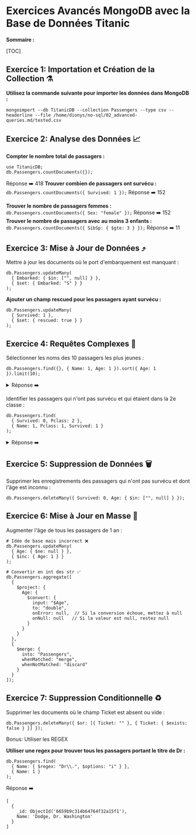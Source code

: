 # Exercices Avancés MongoDB avec la Base de Données Titanic
**Sommaire :**

[TOC]

## Exercice 1: Importation et Création de la Collection ⚗️


**Utilisez la commande suivante pour importer les données dans MongoDB :**

```mongoimport --db TitanicDB --collection Passengers --type csv --headerline --file /home/dionys/no-sql/02_advanced-queries.md/tested.csv```

## Exercice 2: Analyse des Données 📈

**Compter le nombre total de passagers :**
```
use TitanicDB;
db.Passengers.countDocuments({});
```
Réponse ➡️ 418
**Trouver combien de passagers ont survécu :**
```db.Passengers.countDocuments({ Survived: 1 });```
Réponse ➡️ 152

**Trouver le nombre de passagers femmes :**
```db.Passengers.countDocuments({ Sex: "female" });```
Réponse ➡️ 152
**Trouver le nombre de passagers avec au moins 3 enfants :**
```db.Passengers.countDocuments({ SibSp: { $gte: 3 } });```
Réponse ➡️ 11
## Exercice 3: Mise à Jour de Données ⤴️
Mettre à jour les documents où le port d'embarquement est manquant :
```
db.Passengers.updateMany(
  { Embarked: { $in: ["", null] } },
  { $set: { Embarked: "S" } }
);
```

**Ajouter un champ rescued pour les passagers ayant survécu :**
```
db.Passengers.updateMany(
  { Survived: 1 },
  { $set: { rescued: true } }
);
```

## Exercice 4: Requêtes Complexes 🧬
Sélectionner les noms des 10 passagers les plus jeunes :

```db.Passengers.find({}, { Name: 1, Age: 1 }).sort({ Age: 1 }).limit(10);```
  
  
<details>
  <summary>Réponse ➡️</summary>

```
[
  {
    _id: ObjectId('6659b9c314b64764f32a1625'),
    Name: 'Dean, Miss. Elizabeth Gladys Millvina""',
    Age: 0.17
  },
  {
    _id: ObjectId('6659b9c314b64764f32a158c'),
    Name: 'Danbom, Master. Gilbert Sigvard Emanuel',
    Age: 0.33
  },
  {
    _id: ObjectId('6659b9c314b64764f32a15dc'),
    Name: 'Peacock, Master. Alfred Edward',
    Age: 0.75
  },
  {
    _id: ObjectId('6659b9c314b64764f32a1611'),
    Name: 'Aks, Master. Philip Frank',
    Age: 0.83
  },
  {
    _id: ObjectId('6659b9c314b64764f32a15bd'),
    Name: 'West, Miss. Barbara J',
    Age: 0.92
  },
  {
    _id: ObjectId('6659b9c314b64764f32a15f4'),
    Name: 'Laroche, Miss. Louise',
    Age: 1
  },
  {
    _id: ObjectId('6659b9c314b64764f32a15d3'),
    Name: 'Klasen, Miss. Gertrud Emilia',
    Age: 1
  },
  {
    _id: ObjectId('6659b9c314b64764f32a1553'),
    Name: 'Sandstrom, Miss. Beatrice Irene',
    Age: 1
  },
  {
    _id: ObjectId('6659b9c314b64764f32a151c'),
    Name: 'Wells, Master. Ralph Lester',
    Age: 2
  },
  {
    _id: ObjectId('6659b9c314b64764f32a15df'),
    Name: 'Rosblom, Miss. Salli Helena',
    Age: 2
  }
]
```

</details>
    
  
  
Identifier les passagers qui n'ont pas survécu et qui étaient dans la 2e classe :

```
db.Passengers.find(
  { Survived: 0, Pclass: 2 },
  { Name: 1, Pclass: 1, Survived: 1 }
);
```

<details>
  <summary>Réponse ➡️</summary>

```
[
  {
    _id: ObjectId('6659b9c314b64764f32a14ce'),
    Survived: 0,
    Pclass: 2,
    Name: 'Myles, Mr. Thomas Francis'
  },
  {
    _id: ObjectId('6659b9c314b64764f32a14d3'),
    Survived: 0,
    Pclass: 2,
    Name: 'Caldwell, Mr. Albert Francis'
  },
  {
    _id: ObjectId('6659b9c314b64764f32a14d9'),
    Survived: 0,
    Pclass: 2,
    Name: 'Howard, Mr. Benjamin'
  },
  {
    _id: ObjectId('6659b9c314b64764f32a14dc'),
    Survived: 0,
    Pclass: 2,
    Name: 'Keane, Mr. Daniel'
  },
  {
    _id: ObjectId('6659b9c314b64764f32a14ea'),
    Survived: 0,
    Pclass: 2,
    Name: 'Louch, Mr. Charles Alexander'
  },
  {
    _id: ObjectId('6659b9c314b64764f32a14eb'),
    Survived: 0,
    Pclass: 2,
    Name: 'Jefferys, Mr. Clifford Thomas'
  },
  {
    _id: ObjectId('6659b9c314b64764f32a14f6'),
    Survived: 0,
    Pclass: 2,
    Name: 'Pulbaum, Mr. Franz'
  },
  {
    _id: ObjectId('6659b9c314b64764f32a14f9'),
    Survived: 0,
    Pclass: 2,
    Name: 'Mangiavacchi, Mr. Serafino Emilio'
  },
  {
    _id: ObjectId('6659b9c314b64764f32a1500'),
    Survived: 0,
    Pclass: 2,
    Name: 'McCrae, Mr. Arthur Gordon'
  },
  {
    _id: ObjectId('6659b9c314b64764f32a151c'),
    Survived: 0,
    Pclass: 2,
    Name: 'Wells, Master. Ralph Lester'
  },
  {
    _id: ObjectId('6659b9c314b64764f32a1528'),
    Survived: 0,
    Pclass: 2,
    Name: 'Weisz, Mr. Leopold'
  },
  {
    _id: ObjectId('6659b9c314b64764f32a152c'),
    Survived: 0,
    Pclass: 2,
    Name: 'Aldworth, Mr. Charles Augustus'
  },
  {
    _id: ObjectId('6659b9c314b64764f32a1532'),
    Survived: 0,
    Pclass: 2,
    Name: 'Lamb, Mr. John Joseph'
  },
  {
    _id: ObjectId('6659b9c314b64764f32a1539'),
    Survived: 0,
    Pclass: 2,
    Name: 'Swane, Mr. George'
  },
  {
    _id: ObjectId('6659b9c314b64764f32a153a'),
    Survived: 0,
    Pclass: 2,
    Name: 'Stanton, Mr. Samuel Ward'
  },
  {
    _id: ObjectId('6659b9c314b64764f32a1543'),
    Survived: 0,
    Pclass: 2,
    Name: 'Bowenur, Mr. Solomon'
  },
  {
    _id: ObjectId('6659b9c314b64764f32a154c'),
    Survived: 0,
    Pclass: 2,
    Name: 'Schmidt, Mr. August'
  },
  {
    _id: ObjectId('6659b9c314b64764f32a155b'),
    Survived: 0,
    Pclass: 2,
    Name: 'Beauchamp, Mr. Henry James'
  },
  {
    _id: ObjectId('6659b9c314b64764f32a1561'),
    Survived: 0,
    Pclass: 2,
    Name: 'Lahtinen, Rev. William'
  },
  {
    _id: ObjectId('6659b9c314b64764f32a1567'),
    Survived: 0,
    Pclass: 2,
    Name: 'Peruschitz, Rev. Joseph Maria'
  }
]
```

</details>

## Exercice 5: Suppression de Données 🗑️

Supprimer les enregistrements des passagers qui n'ont pas survécu et dont l'âge est inconnu :

```db.Passengers.deleteMany({ Survived: 0, Age: { $in: ["", null] } });```
## Exercice 6: Mise à Jour en Masse 🔄

Augmenter l'âge de tous les passagers de 1 an :
```
# Idée de base mais incorrect ❌
db.Passengers.updateMany(
  { Age: { $ne: null } },
  { $inc: { Age: 1 } }
);

# Convertir en int des str ✅
db.Passengers.aggregate([
  {
    $project: {
      Age: {
        $convert: {
          input: "$Age",
          to: "double",
          onError: null,  // Si la conversion échoue, mettez à null
          onNull: null   // Si la valeur est null, restez null
        }
      }
    }
  },
  {
    $merge: {
      into: "Passengers",
      whenMatched: "merge",
      whenNotMatched: "discard"
    }
  }
]);
```
## Exercice 7: Suppression Conditionnelle ♻️

Supprimer les documents où le champ Ticket est absent ou vide :

```db.Passengers.deleteMany({ $or: [{ Ticket: "" }, { Ticket: { $exists: false } }] });```

Bonus: Utiliser les REGEX

**Utiliser une regex pour trouver tous les passagers portant le titre de Dr :**

```
db.Passengers.find(
  { Name: { $regex: "Dr\\.", $options: "i" } },
  { Name: 1 }
);
```

Réponse ➡️
```
[
  {
    _id: ObjectId('6659b9c314b64764f32a15f1'),
    Name: 'Dodge, Dr. Washington'
  }
]
```
